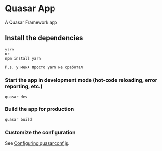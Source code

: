 # Quasar App

A Quasar Framework app

## Install the dependencies
```bash
yarn
or
npm install yarn

P.s. у меня просто yarn не сработал
```

### Start the app in development mode (hot-code reloading, error reporting, etc.)
```bash
quasar dev
```


### Build the app for production
```bash
quasar build
```

### Customize the configuration
See [Configuring quasar.conf.js](https://quasar.dev/quasar-cli/quasar-conf-js).
